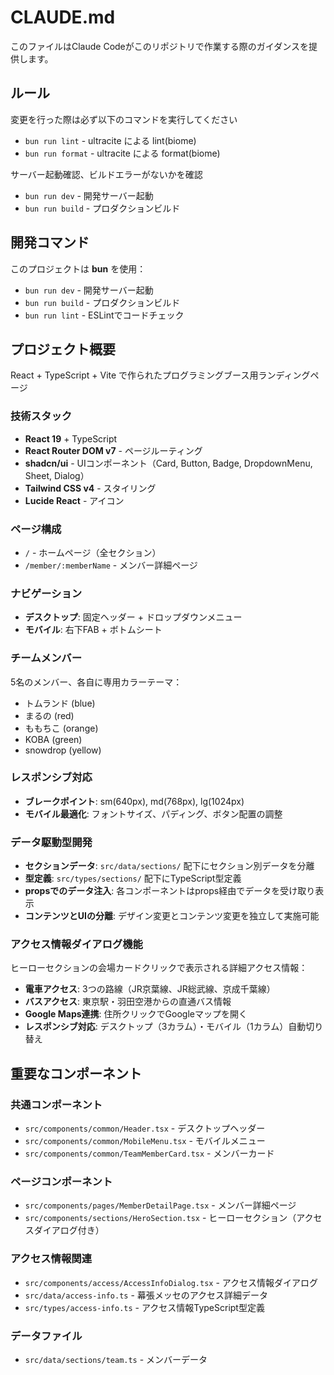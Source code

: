 # CLAUDE.md

このファイルはClaude Codeがこのリポジトリで作業する際のガイダンスを提供します。

## ルール
変更を行った際は必ず以下のコマンドを実行してください
- `bun run lint` - ultracite による lint(biome)
- `bun run format` - ultracite による format(biome)

サーバー起動確認、ビルドエラーがないかを確認
- `bun run dev` - 開発サーバー起動
- `bun run build` - プロダクションビルド

## 開発コマンド

このプロジェクトは **bun** を使用：

- `bun run dev` - 開発サーバー起動
- `bun run build` - プロダクションビルド
- `bun run lint` - ESLintでコードチェック

## プロジェクト概要

React + TypeScript + Vite で作られたプログラミングブース用ランディングページ

### 技術スタック

- **React 19** + TypeScript
- **React Router DOM v7** - ページルーティング
- **shadcn/ui** - UIコンポーネント（Card, Button, Badge, DropdownMenu, Sheet, Dialog）
- **Tailwind CSS v4** - スタイリング
- **Lucide React** - アイコン

### ページ構成

- `/` - ホームページ（全セクション）
- `/member/:memberName` - メンバー詳細ページ

### ナビゲーション

- **デスクトップ**: 固定ヘッダー + ドロップダウンメニュー
- **モバイル**: 右下FAB + ボトムシート

### チームメンバー

5名のメンバー、各自に専用カラーテーマ：

- トムランド (blue)
- まるの (red)
- ももちこ (orange)
- KOBA (green)
- snowdrop (yellow)

### レスポンシブ対応

- **ブレークポイント**: sm(640px), md(768px), lg(1024px)
- **モバイル最適化**: フォントサイズ、パディング、ボタン配置の調整

### データ駆動型開発

- **セクションデータ**: `src/data/sections/` 配下にセクション別データを分離
- **型定義**: `src/types/sections/` 配下にTypeScript型定義
- **propsでのデータ注入**: 各コンポーネントはprops経由でデータを受け取り表示
- **コンテンツとUIの分離**: デザイン変更とコンテンツ変更を独立して実施可能

### アクセス情報ダイアログ機能

ヒーローセクションの会場カードクリックで表示される詳細アクセス情報：

- **電車アクセス**: 3つの路線（JR京葉線、JR総武線、京成千葉線）
- **バスアクセス**: 東京駅・羽田空港からの直通バス情報
- **Google Maps連携**: 住所クリックでGoogleマップを開く
- **レスポンシブ対応**: デスクトップ（3カラム）・モバイル（1カラム）自動切り替え

## 重要なコンポーネント

### 共通コンポーネント

- `src/components/common/Header.tsx` - デスクトップヘッダー
- `src/components/common/MobileMenu.tsx` - モバイルメニュー
- `src/components/common/TeamMemberCard.tsx` - メンバーカード

### ページコンポーネント

- `src/components/pages/MemberDetailPage.tsx` - メンバー詳細ページ
- `src/components/sections/HeroSection.tsx` - ヒーローセクション（アクセスダイアログ付き）

### アクセス情報関連

- `src/components/access/AccessInfoDialog.tsx` - アクセス情報ダイアログ
- `src/data/access-info.ts` - 幕張メッセのアクセス詳細データ
- `src/types/access-info.ts` - アクセス情報TypeScript型定義

### データファイル

- `src/data/sections/team.ts` - メンバーデータ
